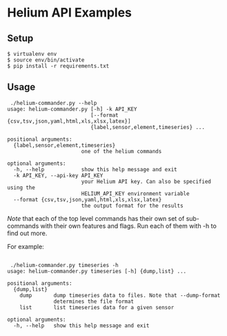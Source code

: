 # Helium API Examples

## Setup

```
$ virtualenv env
$ source env/bin/activate
$ pip install -r requirements.txt
```

## Usage

``` shellsession
 ./helium-commander.py --help
usage: helium-commander.py [-h] -k API_KEY
                           [--format {csv,tsv,json,yaml,html,xls,xlsx,latex}]
                           {label,sensor,element,timeseries} ...

positional arguments:
  {label,sensor,element,timeseries}
                        one of the helium commands

optional arguments:
  -h, --help            show this help message and exit
  -k API_KEY, --api-key API_KEY
                        your Helium API key. Can also be specified using the
                        HELIUM_API_KEY environment variable
  --format {csv,tsv,json,yaml,html,xls,xlsx,latex}
                        the output format for the results
```

*Note* that each of the top level commands has their own set of sub-commands
with their own features and flags. Run each of them with -h to find out more.

For example:

``` shellsession

 ./helium-commander.py timeseries -h
usage: helium-commander.py timeseries [-h] {dump,list} ...

positional arguments:
  {dump,list}
    dump       dump timeseries data to files. Note that --dump-format
               determines the file format
    list       list timeseries data for a given sensor

optional arguments:
  -h, --help   show this help message and exit


```

